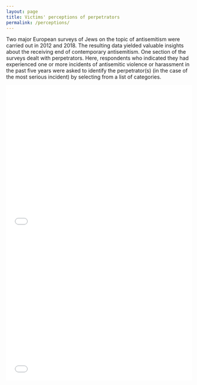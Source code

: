 ```yaml
---
layout: page
title: Victims' perceptions of perpetrators
permalink: /perceptions/
---
```


Two major European surveys of Jews on the topic of antisemitism were carried out in 2012 and 2018. The resulting data yielded valuable insights about the receiving end of contemporary antisemitism. One section of the surveys dealt with perpetrators. Here, respondents who indicated they had experienced one or more incidents of antisemitic violence or harassment in the past five years were asked to identify the perpetrator(s) (in the case of the most serious incident) by selecting from a list of categories.

<iframe src="/chaceweb/assets/perps_v_plot.html" height="400px" width="100%" style="border:none;"></iframe>

<br>

<iframe src="/chaceweb/assets/perps_h_plot.html" height="400px" width="100%" style="border:none;"></iframe>

